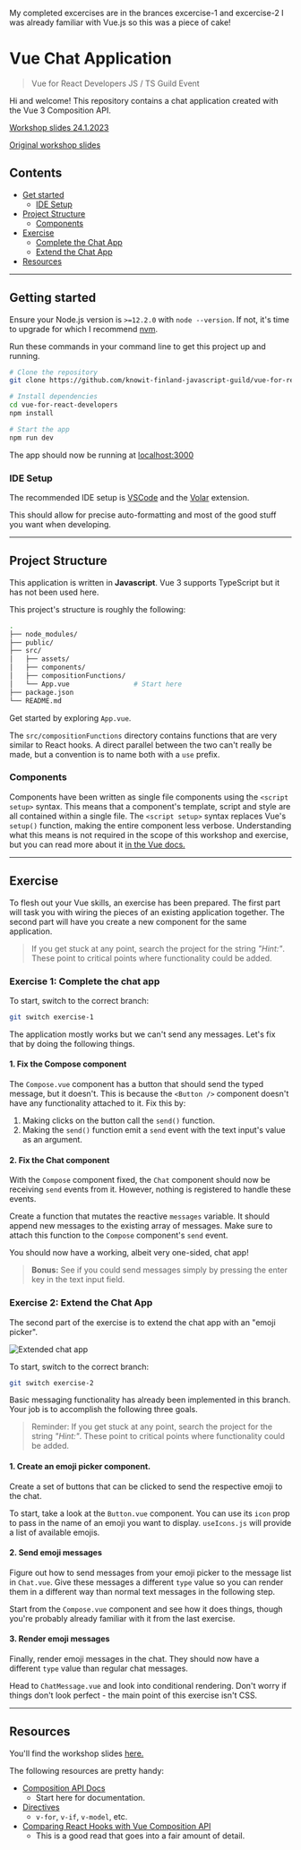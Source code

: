 My completed excercises are in the brances excercise-1 and excercise-2
I was already familiar with Vue.js so this was a piece of cake!

# Vue Chat Application

> Vue for React Developers JS / TS Guild Event

Hi and welcome! This repository contains a chat application created with the Vue 3 Composition API.

[Workshop slides 24.1.2023](./docs/Introduction%20to%20Declarative%20DOM%20Manipulation.pdf)

[Original workshop slides](https://xd.adobe.com/view/4a2bc58a-b5cf-45b3-ab5d-771d7ec9dd83-1f78/)

## Contents

- [Get started](#getting-started)
  - [IDE Setup](#ide-setup)
- [Project Structure](#project-structure)
  - [Components](#components)
- [Exercise](#exercise)
  - [Complete the Chat App](#exercise-1-complete-the-chat-app)
  - [Extend the Chat App](#exercise-2-extend-the-chat-app)
- [Resources](#resources)

---

## Getting started

Ensure your Node.js version is `>=12.2.0` with `node --version`. If not, it's time to upgrade for which I recommend [nvm](https://github.com/nvm-sh/nvm).

Run these commands in your command line to get this project up and running.

```bash
# Clone the repository
git clone https://github.com/knowit-finland-javascript-guild/vue-for-react-developers.git

# Install dependencies
cd vue-for-react-developers
npm install

# Start the app
npm run dev
```

The app should now be running at [localhost:3000](http://localhost:3000])

### IDE Setup

The recommended IDE setup is [VSCode](https://code.visualstudio.com/) and the [Volar](https://marketplace.visualstudio.com/items?itemName=johnsoncodehk.volar) extension.

This should allow for precise auto-formatting and most of the good stuff you want when developing.

---

## Project Structure

This application is written in **Javascript**. Vue 3 supports TypeScript but it has not been used here.

This project's structure is roughly the following:

```bash
.
├── node_modules/
├── public/
├── src/
│   ├── assets/
│   ├── components/
│   ├── compositionFunctions/
│   └── App.vue                # Start here
├── package.json
└── README.md
```

Get started by exploring `App.vue`.

The `src/compositionFunctions` directory contains functions that are very similar to React hooks. A direct parallel between the two can't really be made, but a convention is to name both with a `use` prefix.

### Components

Components have been written as single file components using the `<script setup>` syntax. This means that a component's template, script and style are all contained within a single file. The `<script setup>` syntax replaces Vue's `setup()` function, making the entire component less verbose. Understanding what this means is not required in the scope of this workshop and exercise, but you can read more about it [in the Vue docs.](https://vuejs.org/api/sfc-script-setup.html)

---

## Exercise

To flesh out your Vue skills, an exercise has been prepared. The first part will task you with wiring the pieces of an existing application together. The second part will have you create a new component for the same application.

> If you get stuck at any point, search the project for the string _"Hint:"_. These point to critical points where functionality could be added.

### Exercise 1: Complete the chat app

To start, switch to the correct branch:

```bash
git switch exercise-1
```

The application mostly works but we can't send any messages. Let's fix that by doing the following things.

#### **1. Fix the Compose component**

The `Compose.vue` component has a button that should send the typed message, but it doesn't. This is because the `<Button />` component doesn't have any functionality attached to it. Fix this by:

1. Making clicks on the button call the `send()` function.
2. Making the `send()` function emit a `send` event with the text input's value as an argument.

#### **2. Fix the Chat component**

With the `Compose` component fixed, the `Chat` component should now be receiving `send` events from it. However, nothing is registered to handle these events.

Create a function that mutates the reactive `messages` variable. It should append new messages to the existing array of messages. Make sure to attach this function to the `Compose` component's `send` event.

You should now have a working, albeit very one-sided, chat app!

> **Bonus:** See if you could send messages simply by pressing the enter key in the text input field.

### Exercise 2: Extend the Chat App

The second part of the exercise is to extend the chat app with an "emoji picker".

![Extended chat app](/docs/exercise-2-result.png)

To start, switch to the correct branch:

```bash
git switch exercise-2
```

Basic messaging functionality has already been implemented in this branch. Your job is to accomplish the following three goals.

> Reminder: If you get stuck at any point, search the project for the string _"Hint:"_. These point to critical points where functionality could be added.

#### **1. Create an emoji picker component.**

Create a set of buttons that can be clicked to send the respective emoji to the chat.

To start, take a look at the `Button.vue` component. You can use its `icon` prop to pass in the name of an emoji you want to display. `useIcons.js` will provide a list of available emojis.

#### **2. Send emoji messages**

Figure out how to send messages from your emoji picker to the message list in `Chat.vue`. Give these messages a different `type` value so you can render them in a different way than normal text messages in the following step.

Start from the `Compose.vue` component and see how it does things, though you're probably already familiar with it from the last exercise.

#### **3. Render emoji messages**

Finally, render emoji messages in the chat. They should now have a different `type` value than regular chat messages.

Head to `ChatMessage.vue` and look into conditional rendering. Don't worry if things don't look perfect - the main point of this exercise isn't CSS.

---

## Resources

You'll find the workshop slides [here.](https://xd.adobe.com/view/4a2bc58a-b5cf-45b3-ab5d-771d7ec9dd83-1f78/)

The following resources are pretty handy:

- [Composition API Docs](https://vuejs.org/api/#composition-api)
  - Start here for documentation.
- [Directives](https://vuejs.org/api/built-in-directives.html#v-text)
  - `v-for`, `v-if`, `v-model`, etc.
- [Comparing React Hooks with Vue Composition API](https://dev.to/voluntadpear/comparing-react-hooks-with-vue-composition-api-4b32)
  - This is a good read that goes into a fair amount of detail.
